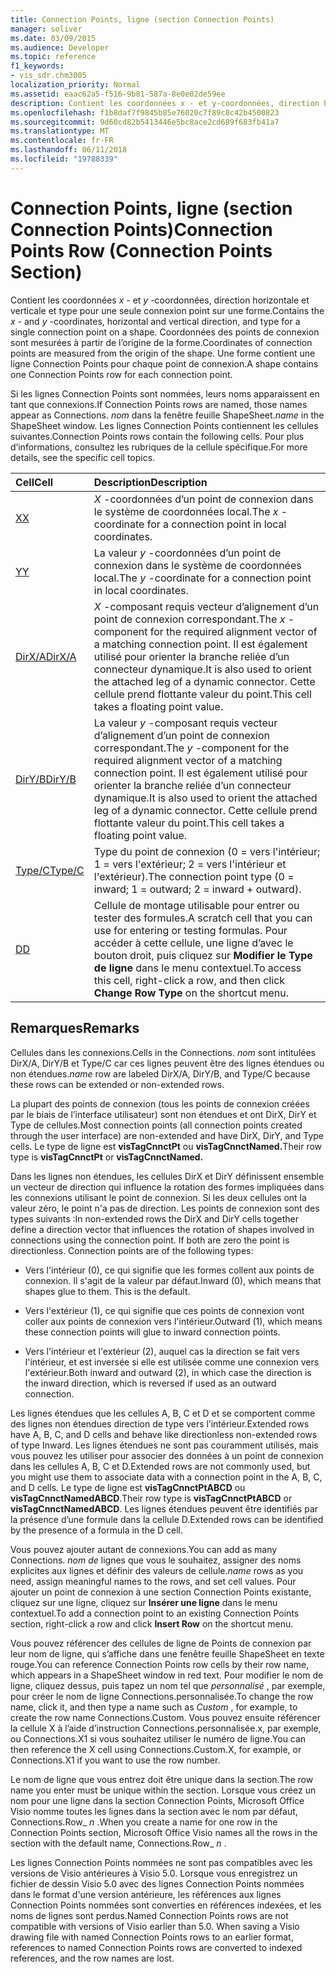 ```yaml
---
title: Connection Points, ligne (section Connection Points)
manager: soliver
ms.date: 03/09/2015
ms.audience: Developer
ms.topic: reference
f1_keywords:
- vis_sdr.chm3005
localization_priority: Normal
ms.assetid: eaac62a5-f516-9b81-587a-8e0e02de59ee
description: Contient les coordonnées x - et y-coordonnées, direction horizontale et verticale et type pour une seule connexion point sur une forme. Coordonnées des points de connexion sont mesurées à partir de l’origine de la forme. Une forme contient une ligne Connection Points pour chaque point de connexion.
ms.openlocfilehash: f1b8daf7f9845b85e76020c7f89c8c42b4500823
ms.sourcegitcommit: 9d60cd82b5413446e5bc8ace2cd689f683fb41a7
ms.translationtype: MT
ms.contentlocale: fr-FR
ms.lasthandoff: 06/11/2018
ms.locfileid: "19788339"
---
```

# <a name="connection-points-row-connection-points-section"></a><span data-ttu-id="467dc-105">Connection Points, ligne (section Connection Points)</span><span class="sxs-lookup"><span data-stu-id="467dc-105">Connection Points Row (Connection Points Section)</span></span>

<span data-ttu-id="467dc-106">Contient les coordonnées *x* - et *y* -coordonnées, direction horizontale et verticale et type pour une seule connexion point sur une forme.</span><span class="sxs-lookup"><span data-stu-id="467dc-106">Contains the  *x*  - and  *y*  -coordinates, horizontal and vertical direction, and type for a single connection point on a shape.</span></span> <span data-ttu-id="467dc-107">Coordonnées des points de connexion sont mesurées à partir de l’origine de la forme.</span><span class="sxs-lookup"><span data-stu-id="467dc-107">Coordinates of connection points are measured from the origin of the shape.</span></span> <span data-ttu-id="467dc-108">Une forme contient une ligne Connection Points pour chaque point de connexion.</span><span class="sxs-lookup"><span data-stu-id="467dc-108">A shape contains one Connection Points row for each connection point.</span></span> 
  
<span data-ttu-id="467dc-109">Si les lignes Connection Points sont nommées, leurs noms apparaissent en tant que connexions.</span><span class="sxs-lookup"><span data-stu-id="467dc-109">If Connection Points rows are named, those names appear as Connections.</span></span> <span data-ttu-id="467dc-110">*nom* dans la fenêtre feuille ShapeSheet.</span><span class="sxs-lookup"><span data-stu-id="467dc-110">*name*  in the ShapeSheet window.</span></span> <span data-ttu-id="467dc-111">Les lignes Connection Points contiennent les cellules suivantes.</span><span class="sxs-lookup"><span data-stu-id="467dc-111">Connection Points rows contain the following cells.</span></span> <span data-ttu-id="467dc-112">Pour plus d’informations, consultez les rubriques de la cellule spécifique.</span><span class="sxs-lookup"><span data-stu-id="467dc-112">For more details, see the specific cell topics.</span></span> 
  
|<span data-ttu-id="467dc-113">**Cell**</span><span class="sxs-lookup"><span data-stu-id="467dc-113">**Cell**</span></span>|<span data-ttu-id="467dc-114">**Description**</span><span class="sxs-lookup"><span data-stu-id="467dc-114">**Description**</span></span>|
|:-----|:-----|
|[<span data-ttu-id="467dc-115">X</span><span class="sxs-lookup"><span data-stu-id="467dc-115">X</span></span>](x-cell-connection-points-section.md) <br/> |<span data-ttu-id="467dc-116">*X* -coordonnées d’un point de connexion dans le système de coordonnées local.</span><span class="sxs-lookup"><span data-stu-id="467dc-116">The  *x*  -coordinate for a connection point in local coordinates.</span></span>  <br/> |
|[<span data-ttu-id="467dc-117">Y</span><span class="sxs-lookup"><span data-stu-id="467dc-117">Y</span></span>](y-cell-connection-points-section.md) <br/> |<span data-ttu-id="467dc-118">La valeur *y* -coordonnées d’un point de connexion dans le système de coordonnées local.</span><span class="sxs-lookup"><span data-stu-id="467dc-118">The  *y*  -coordinate for a connection point in local coordinates.</span></span>  <br/> |
|[<span data-ttu-id="467dc-119">DirX/A</span><span class="sxs-lookup"><span data-stu-id="467dc-119">DirX/A</span></span>](dirxa-cell-connection-points-section.md) <br/> |<span data-ttu-id="467dc-120">*X* -composant requis vecteur d’alignement d’un point de connexion correspondant.</span><span class="sxs-lookup"><span data-stu-id="467dc-120">The  *x*  -component for the required alignment vector of a matching connection point.</span></span> <span data-ttu-id="467dc-121">Il est également utilisé pour orienter la branche reliée d’un connecteur dynamique.</span><span class="sxs-lookup"><span data-stu-id="467dc-121">It is also used to orient the attached leg of a dynamic connector.</span></span> <span data-ttu-id="467dc-122">Cette cellule prend flottante valeur du point.</span><span class="sxs-lookup"><span data-stu-id="467dc-122">This cell takes a floating point value.</span></span>  <br/> |
|[<span data-ttu-id="467dc-123">DirY/B</span><span class="sxs-lookup"><span data-stu-id="467dc-123">DirY/B</span></span>](diryb-cell-connection-points-section.md) <br/> |<span data-ttu-id="467dc-124">La valeur *y* -composant requis vecteur d’alignement d’un point de connexion correspondant.</span><span class="sxs-lookup"><span data-stu-id="467dc-124">The  *y*  -component for the required alignment vector of a matching connection point.</span></span> <span data-ttu-id="467dc-125">Il est également utilisé pour orienter la branche reliée d’un connecteur dynamique.</span><span class="sxs-lookup"><span data-stu-id="467dc-125">It is also used to orient the attached leg of a dynamic connector.</span></span> <span data-ttu-id="467dc-126">Cette cellule prend flottante valeur du point.</span><span class="sxs-lookup"><span data-stu-id="467dc-126">This cell takes a floating point value.</span></span>  <br/> |
|[<span data-ttu-id="467dc-127">Type/C</span><span class="sxs-lookup"><span data-stu-id="467dc-127">Type/C</span></span>](typec-cell-connection-points-section.md) <br/> |<span data-ttu-id="467dc-128">Type du point de connexion (0 = vers l'intérieur; 1 = vers l'extérieur; 2 = vers l'intérieur et l'extérieur).</span><span class="sxs-lookup"><span data-stu-id="467dc-128">The connection point type (0 = inward; 1 = outward; 2 = inward + outward).</span></span>  <br/> |
|[<span data-ttu-id="467dc-129">D</span><span class="sxs-lookup"><span data-stu-id="467dc-129">D</span></span>](d-cell-connection-points-section.md) <br/> |<span data-ttu-id="467dc-130">Cellule de montage utilisable pour entrer ou tester des formules.</span><span class="sxs-lookup"><span data-stu-id="467dc-130">A scratch cell that you can use for entering or testing formulas.</span></span> <span data-ttu-id="467dc-131">Pour accéder à cette cellule, une ligne d’avec le bouton droit, puis cliquez sur **Modifier le Type de ligne** dans le menu contextuel.</span><span class="sxs-lookup"><span data-stu-id="467dc-131">To access this cell, right-click a row, and then click **Change Row Type** on the shortcut menu.</span></span>  <br/> |
   
## <a name="remarks"></a><span data-ttu-id="467dc-132">Remarques</span><span class="sxs-lookup"><span data-stu-id="467dc-132">Remarks</span></span>

<span data-ttu-id="467dc-133">Cellules dans les connexions.</span><span class="sxs-lookup"><span data-stu-id="467dc-133">Cells in the Connections.</span></span> <span data-ttu-id="467dc-134">*nom* sont intitulées DirX/A, DirY/B et Type/C car ces lignes peuvent être des lignes étendues ou non étendues.</span><span class="sxs-lookup"><span data-stu-id="467dc-134">*name*  row are labeled DirX/A, DirY/B, and Type/C because these rows can be extended or non-extended rows.</span></span> 
  
<span data-ttu-id="467dc-135">La plupart des points de connexion (tous les points de connexion créées par le biais de l’interface utilisateur) sont non étendues et ont DirX, DirY et Type de cellules.</span><span class="sxs-lookup"><span data-stu-id="467dc-135">Most connection points (all connection points created through the user interface) are non-extended and have DirX, DirY, and Type cells.</span></span> <span data-ttu-id="467dc-136">Le type de ligne est **visTagCnnctPt** ou **visTagCnnctNamed.**</span><span class="sxs-lookup"><span data-stu-id="467dc-136">Their row type is **visTagCnnctPt** or **visTagCnnctNamed.**</span></span>
  
<span data-ttu-id="467dc-p109">Dans les lignes non étendues, les cellules DirX et DirY définissent ensemble un vecteur de direction qui influence la rotation des formes impliquées dans les connexions utilisant le point de connexion. Si les deux cellules ont la valeur zéro, le point n'a pas de direction. Les points de connexion sont des types suivants :</span><span class="sxs-lookup"><span data-stu-id="467dc-p109">In non-extended rows the DirX and DirY cells together define a direction vector that influences the rotation of shapes involved in connections using the connection point. If both are zero the point is directionless. Connection points are of the following types:</span></span>
  
- <span data-ttu-id="467dc-p110">Vers l'intérieur (0), ce qui signifie que les formes collent aux points de connexion. Il s'agit de la valeur par défaut.</span><span class="sxs-lookup"><span data-stu-id="467dc-p110">Inward (0), which means that shapes glue to them. This is the default.</span></span>
    
- <span data-ttu-id="467dc-142">Vers l'extérieur (1), ce qui signifie que ces points de connexion vont coller aux points de connexion vers l'intérieur.</span><span class="sxs-lookup"><span data-stu-id="467dc-142">Outward (1), which means these connection points will glue to inward connection points.</span></span>
    
- <span data-ttu-id="467dc-143">Vers l'intérieur et l'extérieur (2), auquel cas la direction se fait vers l'intérieur, et est inversée si elle est utilisée comme une connexion vers l'extérieur.</span><span class="sxs-lookup"><span data-stu-id="467dc-143">Both inward and outward (2), in which case the direction is the inward direction, which is reversed if used as an outward connection.</span></span>
    
<span data-ttu-id="467dc-144">Les lignes étendues que les cellules A, B, C et D et se comportent comme des lignes non étendues direction de type vers l’intérieur.</span><span class="sxs-lookup"><span data-stu-id="467dc-144">Extended rows have A, B, C, and D cells and behave like directionless non-extended rows of type Inward.</span></span> <span data-ttu-id="467dc-145">Les lignes étendues ne sont pas couramment utilisés, mais vous pouvez les utiliser pour associer des données à un point de connexion dans les cellules A, B, C et D.</span><span class="sxs-lookup"><span data-stu-id="467dc-145">Extended rows are not commonly used, but you might use them to associate data with a connection point in the A, B, C, and D cells.</span></span> <span data-ttu-id="467dc-146">Le type de ligne est **visTagCnnctPtABCD** ou **visTagCnnctNamedABCD**.</span><span class="sxs-lookup"><span data-stu-id="467dc-146">Their row type is **visTagCnnctPtABCD** or **visTagCnnctNamedABCD**.</span></span> <span data-ttu-id="467dc-147">Les lignes étendues peuvent être identifiés par la présence d’une formule dans la cellule D.</span><span class="sxs-lookup"><span data-stu-id="467dc-147">Extended rows can be identified by the presence of a formula in the D cell.</span></span> 
  
 <span data-ttu-id="467dc-148">Vous pouvez ajouter autant de connexions.</span><span class="sxs-lookup"><span data-stu-id="467dc-148">You can add as many Connections.</span></span>  <span data-ttu-id="467dc-149">*nom de* lignes que vous le souhaitez, assigner des noms explicites aux lignes et définir des valeurs de cellule.</span><span class="sxs-lookup"><span data-stu-id="467dc-149">*name*  rows as you need, assign meaningful names to the rows, and set cell values.</span></span> <span data-ttu-id="467dc-150">Pour ajouter un point de connexion à une section Connection Points existante, cliquez sur une ligne, cliquez sur **Insérer une ligne** dans le menu contextuel.</span><span class="sxs-lookup"><span data-stu-id="467dc-150">To add a connection point to an existing Connection Points section, right-click a row and click **Insert Row** on the shortcut menu.</span></span> 
  
<span data-ttu-id="467dc-151">Vous pouvez référencer des cellules de ligne de Points de connexion par leur nom de ligne, qui s’affiche dans une fenêtre feuille ShapeSheet en texte rouge.</span><span class="sxs-lookup"><span data-stu-id="467dc-151">You can reference Connection Points row cells by their row name, which appears in a ShapeSheet window in red text.</span></span> <span data-ttu-id="467dc-152">Pour modifier le nom de ligne, cliquez dessus, puis tapez un nom tel que *personnalisé* , par exemple, pour créer le nom de ligne Connections.personnalisée.</span><span class="sxs-lookup"><span data-stu-id="467dc-152">To change the row name, click it, and then type a name such as  *Custom*  , for example, to create the row name Connections.Custom.</span></span> <span data-ttu-id="467dc-153">Vous pouvez ensuite référencer la cellule X à l’aide d’instruction Connections.personnalisée.x, par exemple, ou Connections.X1 si vous souhaitez utiliser le numéro de ligne.</span><span class="sxs-lookup"><span data-stu-id="467dc-153">You can then reference the X cell using Connections.Custom.X, for example, or Connections.X1 if you want to use the row number.</span></span> 
  
<span data-ttu-id="467dc-154">Le nom de ligne que vous entrez doit être unique dans la section.</span><span class="sxs-lookup"><span data-stu-id="467dc-154">The row name you enter must be unique within the section.</span></span> <span data-ttu-id="467dc-155">Lorsque vous créez un nom pour une ligne dans la section Connection Points, Microsoft Office Visio nomme toutes les lignes dans la section avec le nom par défaut, Connections.Row_ *n* .</span><span class="sxs-lookup"><span data-stu-id="467dc-155">When you create a name for one row in the Connection Points section, Microsoft Office Visio names all the rows in the section with the default name, Connections.Row_ *n*  .</span></span> 
  
<span data-ttu-id="467dc-p115">Les lignes Connection Points nommées ne sont pas compatibles avec les versions de Visio antérieures à Visio 5.0. Lorsque vous enregistrez un fichier de dessin Visio 5.0 avec des lignes Connection Points nommées dans le format d'une version antérieure, les références aux lignes Connection Points nommées sont converties en références indexées, et les noms de lignes sont perdus.</span><span class="sxs-lookup"><span data-stu-id="467dc-p115">Named Connection Points rows are not compatible with versions of Visio earlier than 5.0. When saving a Visio drawing file with named Connection Points rows to an earlier format, references to named Connection Points rows are converted to indexed references, and the row names are lost.</span></span>
  


